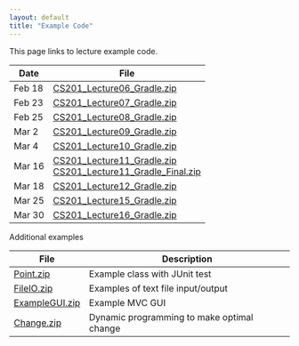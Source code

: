 ```yaml
---
layout: default
title: "Example Code"
---
```


This page links to lecture example code.

Date     |    File                          
-------- | --------------------------------
Feb 18   | [CS201\_Lecture06\_Gradle.zip](CS201_Lecture06_Gradle.zip)  
Feb 23   | [CS201\_Lecture07\_Gradle.zip](CS201_Lecture07_Gradle.zip)  
Feb 25   | [CS201\_Lecture08\_Gradle.zip](CS201_Lecture08_Gradle.zip)  
Mar 2    | [CS201\_Lecture09\_Gradle.zip](CS201_Lecture09_Gradle.zip)  
Mar 4    | [CS201\_Lecture10\_Gradle.zip](CS201_Lecture10_Gradle.zip)  
Mar 16   | [CS201\_Lecture11\_Gradle.zip](CS201_Lecture11_Gradle.zip) <br />  [CS201\_Lecture11\_Gradle\_Final.zip](CS201_Lecture11_Gradle_Final.zip)
Mar 18   | [CS201\_Lecture12\_Gradle.zip](CS201_Lecture12_Gradle.zip)  
Mar 25   | [CS201\_Lecture15\_Gradle.zip](CS201_Lecture15_Gradle.zip)  
Mar 30   | [CS201\_Lecture16\_Gradle.zip](CS201_Lecture16_Gradle.zip)  

Additional examples

File     | Description                          
-------- | --------------------------------
[Point.zip](Point.zip)           | Example class with JUnit test
[FileIO.zip](FileIO.zip)         | Examples of text file input/output
[ExampleGUI.zip](ExampleGUI.zip) | Example MVC GUI
[Change.zip](Change.zip)         | Dynamic programming to make optimal change

<!--
Aug 31 | [Employee](Employee.zip) | Example Employee class, JUnit test
Sep 7 | [FileIO.zip](FileIO.zip) | Example File I/O Programs
Sep 14 | [CounterGUI.zip](CounterGUI.zip) | Example MVC GUI
Oct 5 | [BubbleSort.zip](BubbleSort.zip) | Generic method and comparator example
-->

<!--
May 17 | [JUnitExample.zip](JUnitExample.zip) | Example class with JUnit tests
May 17 | [ArrayExample.zip](ArrayExample.zip) | Finding number of elements in an array
May 22 | [ReadCharacters.zip](ReadCharacters.zip) | Read all characters from a text file
May 22 | [ReadLines.zip](ReadLines.zip) | Read all lines of text from a text file
May 22 | [WriteTextFile.zip](WriteTextFile.zip) | Write text to a text file
May 22 | [HandleExceptions.zip](HandleExceptions.zip) | Example of using try/catch and try/finally
May 24 | [GUIExample.zip](GUIExample.zip) | MVC GUI example
-->
